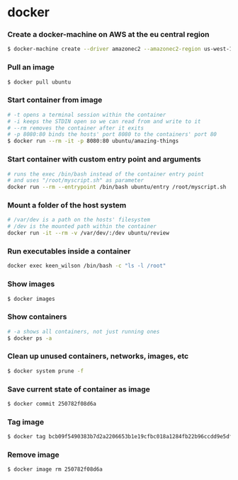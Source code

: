 # docker

### Create a docker-machine on AWS at the eu central region

```bash
$ docker-machine create --driver amazonec2 --amazonec2-region us-west-1 eu-central-1 my-aws-vm
```

### Pull an image

```bash
$ docker pull ubuntu
```

### Start container from image

```bash
# -t opens a terminal session within the container
# -i keeps the STDIN open so we can read from and write to it
# --rm removes the container after it exits
# -p 8080:80 binds the hosts' port 8080 to the containers' port 80
$ docker run --rm -it -p 8080:80 ubuntu/amazing-things
```

### Start container with custom entry point and arguments

```bash
# runs the exec /bin/bash instead of the container entry point
# and uses "/root/myscript.sh" as parameter
docker run --rm --entrypoint /bin/bash ubuntu/entry /root/myscript.sh
```

### Mount a folder of the host system

```bash
# /var/dev is a path on the hosts' filesystem
# /dev is the mounted path within the container
docker run -it --rm -v /var/dev/:/dev ubuntu/review
```

### Run executables inside a container

```bash
docker exec keen_wilson /bin/bash -c "ls -l /root"
```

### Show images

```bash
$ docker images
```

### Show containers

```bash
# -a shows all containers, not just running ones
$ docker ps -a
```

### Clean up unused containers, networks, images, etc

```bash
$ docker system prune -f
```

### Save current state of container as image

```bash
$ docker commit 250782f08d6a
```

### Tag image

```bash
$ docker tag bcb09f5490383b7d2a2206653b1e19cfbc018a1284fb22b96ccdd9e5dfbaecc0 ubuntu/mine:v3
```

### Remove image

```bash
$ docker image rm 250782f08d6a
```
